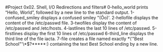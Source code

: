 #Project 0x02. Shell, I/O Redirections and filters#
0-hello_world prints “Hello, World”, followed by a new line to the standard output.
1-confused_smiley displays a confused smiley "(Ôo)'.
2-hellofile displays the content of the /etc/passwd file.
3-twofiles display the content of /etc/passwd and /etc/hosts.
4-lastlines the last 10 lines of /etc/passwd.
5-firstlines display the first 10 lines of /etc/passwd
6-third_line displays the third line of the file iacta.
7-file creates a file named exactly \*\\'"Best School"\'\\*$\?\*\*\*\*\*:) containing the text Best School ending by a new line.


